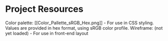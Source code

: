 # Project Resources

Color palette: [[Color_Pallette_sRGB_Hex.png]] - For use in CSS styling. Values are provided in hex format, using sRGB color profile.
Wireframe: (not yet loaded) - For use in front-end layout



